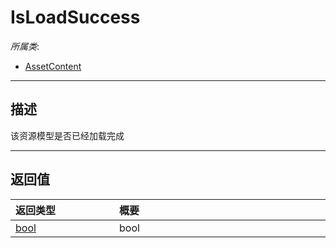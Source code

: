 # IsLoadSuccess

*所属类*:
* [AssetContent](/Api/Classes/Cloud/AssetContent.md)
------------------------------------------------------------------------------------------
## 描述

该资源模型是否已经加载完成


------------------------------------------------------------------------------------------
## 返回值

|<div style="width:150px">返回类型</div>|<div style="width:520px">概要</div>|
|:---|:---|
|[bool](/Api/DataType/Bool.md)|bool|
